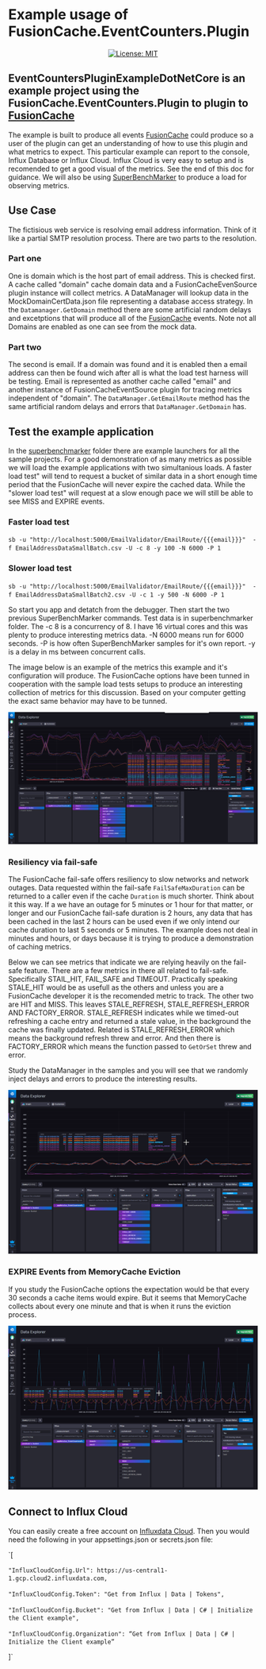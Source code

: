 # Example usage of FusionCache.EventCounters.Plugin

<div align="center">

[![License: MIT](https://img.shields.io/badge/license-MIT-blue.svg)](https://opensource.org/licenses/MIT)

</div>

## EventCountersPluginExampleDotNetCore is an example project using the FusionCache.EventCounters.Plugin to plugin to [FusionCache](https://github.com/jodydonetti/ZiggyCreatures.FusionCache)

The example is built to produce all events [FusionCache](https://github.com/jodydonetti/ZiggyCreatures.FusionCache) could produce so a user of the plugin can get an understanding of how to use this plugin and what metrics to expect.  This particular example can report to the console, Influx Database or Influx Cloud.  Influx Cloud is very easy to setup and is recomended to get a good visual of the metrics.  See the end of this doc for guidance.  We will also be using [SuperBenchMarker](https://github.com/aliostad/SuperBenchmarker) to produce a load for observing metrics.

## Use Case

The fictisious web service is resolving email address information.  Think of it like a partial SMTP resolution process.  There are two parts to the resolution.  

### Part one

One is domain which is the host part of email address.  This is checked first.  A cache called "domain" cache domain data and a FusionCacheEvenSource plugin instance will collect metrics.  A DataManager will lookup data in the MockDomainCertData.json file representing a database access strategy.  In the `Datamanager.GetDomain` method there are some artificial random delays and excetptions that will produce all of the [FusionCache](https://github.com/jodydonetti/ZiggyCreatures.FusionCache) events.  Note not all Domains are enabled as one can see from the mock data.  

### Part two

The second is email.  If a domain was found and it is enabled then a email address can then be found wich after all is what the load test harness will be testing.  Email is represented as another cache called "email" and another instance of FusionCacheEventSource plugin for tracing metrics independent of "domain".  The `DataManager.GetEmailRoute` method has the same artificial random delays and errors that `DataManager.GetDomain` has.

## Test the example application

In the [superbenchmarker](./tree/main/examples/superbenchmarker) folder there are example launchers for all the sample projects.  For a good demonstration of as many metrics as possible we will load the example applications with two simultanious loads.  A 
faster load test" will tend to request a bucket of similar data in a short enough time period that the FusionCache will never expire the cached data.  While the "slower load test" will request at a slow enough pace we will still be able to see MISS and EXPIRE events.  

### Faster load test
`sb -u "http://localhost:5000/EmailValidator/EmailRoute/{{{email}}}"  -f EmailAddressDataSmallBatch.csv -U -c 8 -y 100 -N 6000 -P 1`

### Slower load test
`sb -u "http://localhost:5000/EmailValidator/EmailRoute/{{{email}}}"  -f EmailAddressDataSmallBatch2.csv -U -c 1 -y 500 -N 6000 -P 1`

So start you app and detatch from the debugger.  Then start the two previous SuperBenchMarker commands.  Test data is in superbenchmarker folder.  The -c 8 is a concurrency of 8.  I have 16 virtual cores and this was plenty to produce interesting metrics data.  -N 6000 means run for 6000 seconds.  -P is how often SuperBenchMarker samples for it's own report.  -y is a delay in ms between concurrent calls.

The image below is an example of the metrics this example and it's configuration will produce.  The FusionCache options have been tunned in cooperation with the sample load tests setups to produce an interesting collection of metrics for this discussion.  Based on your computer getting the exact same behavior may have to be tunned.  

![MetricsView-A-00](./images/MetricsView-A-00.png)

### Resiliency via fail-safe

The FusionCache fail-safe offers resiliency to slow networks and network outages.  Data requested within the fail-safe `FailSafeMaxDuration` can be returned to a caller even if the cache `Duration` is much shorter.  Think about it this way.  If a we have an outage for 5 minutes or 1 hour for that matter, or longer and our FusionCache fail-safe duration is 2 hours, any data that has been cached in the last 2 hours can be used even if we only intend our cache duration to last 5 seconds or 5 minutes.  The example does not deal in minutes and hours, or days because it is trying to produce a demonstration of caching metrics.  

Below we can see metrics that indicate we are relying heavily on the fail-safe feature.  There are a few metrics in there all related to fail-safe.  Specifically STAIL_HIT, FAIL_SAFE and TIMEOUT.  Practically speaking STALE_HIT would be as usefull as the others and unless you are a FusionCache developer it is the recomended metric to track.  The other two are HIT and MISS.  This leaves STALE_REFRESH, STALE_REFRESH_ERROR AND FACTORY_ERROR.  STALE_REFRESH indicates while we timed-out refreshing a cache entry and returned a stale value, in the background the cache was finally updated.  Related is STALE_REFRESH_ERROR which means the background refresh threw and error.  And then there is FACTORY_ERROR which means the function passed to `GetOrSet` threw and error.  

Study the DataManager in the samples and you will see that we randomly inject delays and errors to produce the interesting results.  

![MetricsView-A-MetricsMixFailSafe](./images/MetricsView-A-MetricsMixFailSafe.png)

### EXPIRE Events from MemoryCache Eviction

If you study the FusionCache options the expectation would be that every 30 seconds a cache items would expire.  But it seems that MemoryCache collects about every one minute and that is when it runs the eviction process.  

![MetricsView-A-SlowLoadTest](./images/MetricsView-A-SlowLoadTest.png)

## Connect to Influx Cloud

You can easily create a free account on [Influxdata Cloud](https://cloud2.influxdata.com/signup).  Then you would need the following in your appsettings.json or secrets.json file:

`[

    "InfluxCloudConfig.Url": https://us-central1-1.gcp.cloud2.influxdata.com,

    "InfluxCloudConfig.Token": "Get from Influx | Data | Tokens",

    "InfluxCloudConfig.Bucket": "Get from Influx | Data | C# | Initialize the Client example",

    "InfluxCloudConfig.Organization": “Get from Influx | Data | C# | Initialize the Client example”
]`
